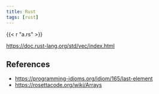 ```yaml
---
title: Rust
tags: [rust]
---
```


{{< r "a.rs" >}}

<https://doc.rust-lang.org/std/vec/index.html>

## References

- <https://programming-idioms.org/idiom/165/last-element>
- <https://rosettacode.org/wiki/Arrays>
